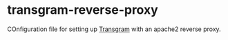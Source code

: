 # transgram-reverse-proxy
COnfiguration file for setting up [Transgram](https://github.com/xb36/transgram) with an apache2 reverse proxy.
